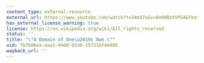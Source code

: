 ```yaml
---
content_type: external-resource
external_url: https://www.youtube.com/watch?t=34m37s&v=6m90BzVVPG4&feature=youtu.be
has_external_license_warning: true
license: https://en.wikipedia.org/wiki/All_rights_reserved
status: ''
title: "\"A Domain of One\u2019s Own.\""
uid: fb7b96ea-aaa1-44d0-92a6-15731bf4e460
wayback_url: ''
---
```

